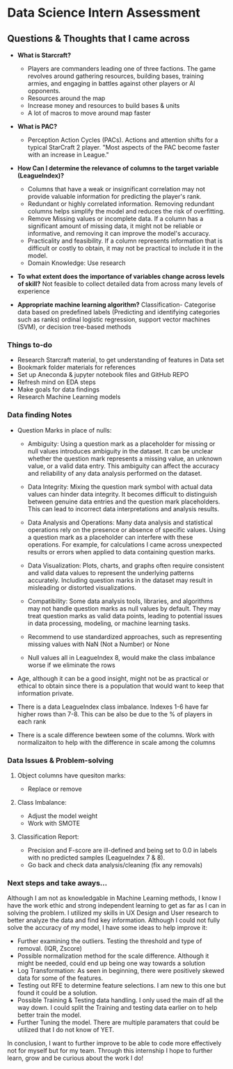 # Data Science Intern Assessment


## Questions & Thoughts that I came across

- **What is Starcraft?**
    - Players are commanders leading one of three factions. The game revolves around gathering resources, building bases, training armies, and engaging in battles against other players or AI opponents. 
    - Resources around the map
    - Increase money and resources to build bases & units
    - A lot of macros to move around map faster 

- **What is PAC?**
    - Perception Action Cycles (PACs). Actions and attention shifts for a typical StarCraft 2 player. "Most aspects of the PAC become faster with an increase in League."

- **How Can I determine the relevance of columns to the target variable (LeagueIndex)?**
    - Columns that have a weak or insignificant correlation may not provide valuable information for predicting the player's rank.
    - Redundant or highly correlated information. Removing redundant columns helps simplify the model and reduces the risk of overfitting. 
    - Remove Missing values or incomplete data. If a column has a significant amount of missing data, it might not be reliable or informative, and removing it can improve the model's accuracy.
    - Practicality and feasibility. If a column represents information that is difficult or costly to obtain, it may not be practical to include it in the model.
    - Domain Knowledge: Use research

- **To what extent does the importance of variables change across levels of skill?**
    Not feasible to collect detailed data from across many levels of experience

- **Appropriate machine learning algorithm?**
    Classification- Categorise data based on predefined labels (Predicting and identifying categories such as ranks) 
    ordinal logistic regression, support vector machines (SVM), or decision tree-based methods


### Things to-do

- Research Starcraft material, to get understanding of features in Data set
- Bookmark folder materials for references
- Set up Aneconda & jupyter notebook files and GitHub REPO
- Refresh mind on EDA steps
- Make goals for data findings
- Research Machine Learning models


### Data finding Notes
- Question Marks in place of nulls:
    - Ambiguity: Using a question mark as a placeholder for missing or null values introduces ambiguity in the dataset. It can be unclear whether the question mark represents a missing value, an unknown value, or a valid data entry. This ambiguity can affect the accuracy and reliability of any data analysis performed on the dataset.

    - Data Integrity: Mixing the question mark symbol with actual data values can hinder data integrity. It becomes difficult to distinguish between genuine data entries and the question mark placeholders. This can lead to incorrect data interpretations and analysis results.

    - Data Analysis and Operations: Many data analysis and statistical operations rely on the presence or absence of specific values. Using a question mark as a placeholder can interfere with these operations. For example, for calculations I came across unexpected results or errors when applied to data containing question marks.

    - Data Visualization: Plots, charts, and graphs often require consistent and valid data values to represent the underlying patterns accurately. Including question marks in the dataset may result in misleading or distorted visualizations.

    - Compatibility: Some data analysis tools, libraries, and algorithms may not handle question marks as null values by default. They may treat question marks as valid data points, leading to potential issues in data processing, modeling, or machine learning tasks.
    - Recommend to use standardized approaches, such as representing missing values with NaN (Not a Number) or None 
    - Null values all in LeagueIndex 8, would make the class imbalance worse if we eliminate the rows

- Age, although it can be a good insight, might not be as practical or ethical to obtain since there is a population that would want to keep that information private.
- There is a data LeagueIndex class imbalance. Indexes 1-6 have far higher rows than 7-8. This can be also be due to the % of players in each rank
- There is a scale difference bewteen some of the columns. Work with normalizaiton to help with the difference in scale among the columns


### Data Issues & Problem-solving
1. Object columns have quesiton marks:
    - Replace or remove

2. Class Imbalance:
    - Adjust the model weight
    - Work with SMOTE 

3. Classification Report:
    - Precision and F-score are ill-defined and being set to 0.0 in labels with no predicted samples (LeagueIndex 7 & 8).
    - Go back and check data analysis/cleaning (fix any removals)

### Next steps and take aways...
Although I am not as knowledgable in Machine Learning methods, I know I have the work ethic and strong independent learning to get as far as I can in solving the problem. I utilized my skills in UX Design and User research to better analyze the data and find key information. Although I could not fully solve the accuracy of my model, I have some ideas to help improve it:

- Further examining the outliers. Testing the threshold and type of removal. (IQR, Zscore)
- Possible normalization method for the scale difference. Although it might be needed, could end up being one way towards a solution
- Log Transformation: As seen in beginning, there were positively skewed data for some of the features.
- Testing out RFE to determine feature selections. I am new to this one but found it could be a solution.
- Possible Training & Testing data handling. I only used the main df all the way down. I could split the Training and testing data earlier on to help better train the model.
- Further Tuning the model. There are multiple paramaters that could be utilized that I do not know of YET.

In conclusion, I want to further improve to be able to code more effectively not for myself but for my team. Through this internship I hope to further learn, grow and be curious about the work I do!


